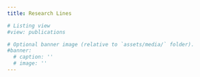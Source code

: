 ```yaml
---
title: Research Lines

# Listing view
#view: publications

# Optional banner image (relative to `assets/media/` folder).
#banner:
  # caption: ''
  # image: ''
---
```

